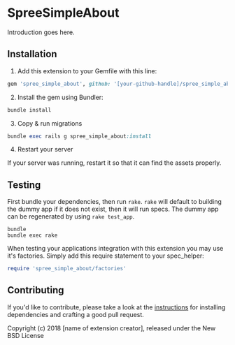 SpreeSimpleAbout
================

Introduction goes here.

## Installation

1. Add this extension to your Gemfile with this line:
  ```ruby
  gem 'spree_simple_about', github: '[your-github-handle]/spree_simple_about'
  ```

2. Install the gem using Bundler:
  ```ruby
  bundle install
  ```

3. Copy & run migrations
  ```ruby
  bundle exec rails g spree_simple_about:install
  ```

4. Restart your server

  If your server was running, restart it so that it can find the assets properly.

## Testing

First bundle your dependencies, then run `rake`. `rake` will default to building the dummy app if it does not exist, then it will run specs. The dummy app can be regenerated by using `rake test_app`.

```shell
bundle
bundle exec rake
```

When testing your applications integration with this extension you may use it's factories.
Simply add this require statement to your spec_helper:

```ruby
require 'spree_simple_about/factories'
```


## Contributing

If you'd like to contribute, please take a look at the
[instructions](CONTRIBUTING.md) for installing dependencies and crafting a good
pull request.

Copyright (c) 2018 [name of extension creator], released under the New BSD License
